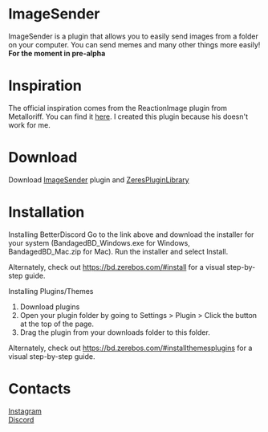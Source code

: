# ImageSender
ImageSender is a plugin that allows you to easily send images from a folder on your computer. You can send memes and many other things more easily! **For the moment in pre-alpha**

# Inspiration
The official inspiration comes from the ReactionImage plugin from Metalloriff. You can find it <a href="https://github.com/Metalloriff/BetterDiscordPlugins/blob/master/ReactionImages.plugin.js">here</a>. I created this plugin because his doesn't work for me. 

# Download
Download <a href="https://github.com/CriosChan/ImageSender/releases/download/V0.0.5/ImageSender.plugin.js">ImageSender</a> plugin and <a href="https://betterdiscord.net/ghdl?url=https://raw.githubusercontent.com/rauenzi/BDPluginLibrary/master/release/0PluginLibrary.plugin.js">ZeresPluginLibrary</a>

# Installation
Installing BetterDiscord
Go to the link above and download the installer for your system (BandagedBD_Windows.exe for Windows, BandagedBD_Mac.zip for Mac). Run the installer and select Install.

Alternately, check out https://bd.zerebos.com/#install for a visual step-by-step guide.

Installing Plugins/Themes
1. Download plugins
2. Open your plugin folder by going to Settings > Plugin > Click the button at the top of the page.
3. Drag the plugin from your downloads folder to this folder.

Alternately, check out https://bd.zerebos.com/#installthemesplugins for a visual step-by-step guide.

# Contacts
<a href="https://www.instagram.com/crios_chan/">Instagram</a><br />
<a href="https://discord.me/crioschan">Discord</a>
